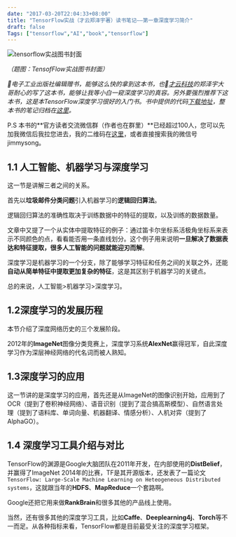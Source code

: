 ```yaml
---
date: "2017-03-20T22:04:33+08:00"
title: "TensorFlow实战（才云郑泽宇著）读书笔记——第一章深度学习简介"
draft: false
Tags: ["tensorflow","AI","book","tensorflow"]
---
```


![tensorflow实战图书封面](https://res.cloudinary.com/jimmysong/image/upload/images/tensorflow-book-page.jpg)

*（题图：TensofFlow实战图书封面）*

*🙏电子工业出版社编辑赠书，能够这么快的拿到这本书，也🙏[才云科技](www.caicloud.io)的郑泽宇大哥耐心的写了这本书，能够让我等小白一窥深度学习的真容。另外要强烈推荐下这本书，这是本TensorFlow深度学习很好的入门书。书中提供的代码[下载地址](https://github.com/caicloud/tensorflow-tutorial)，整本书的笔记归档在[这里](https://jimmysong.io/tags/tensorflow-practice-reading-notes)。*

P.S 本书的**官方读者交流微信群（作者也在群里）**已经超过100人，您可以先加我微信后我拉您进去，我的二维码在[这里](rootsongjc.github.io/about)，或者直接搜索我的微信号jimmysong。

## 1.1 人工智能、机器学习与深度学习

这一节是讲解三者之间的关系。

首先以**垃圾邮件分类问题**引入机器学习的**逻辑回归算法**。

逻辑回归算法的准确性取决于训练数据中的特征的提取，以及训练的数据数量。

文章中又提了一个从实体中提取特征的例子：通过笛卡尔坐标系活极角坐标系来表示不同颜色的点，看看能否用一条直线划分。这个例子用来说明**一旦解决了数据表达和特征提取，很多人工智能的问题就能迎刃而解**。

深度学习是机器学习的一个分支，除了能够学习特征和任务之间的关联之外，还能**自动从简单特征中提取更加复杂的特征**，这是其区别于机器学习的关键点。

总的来说，人工智能>机器学习>深度学习。

## 1.2深度学习的发展历程

本节介绍了深度网络历史的三个发展阶段。

2012年的**ImageNet**图像分类竞赛上，深度学习系统**AlexNet**赢得冠军，自此深度学习作为深层神经网络的代名词而被人熟知。

## 1.3深度学习的应用

这一节讲的是深度学习的应用，首先还是从ImageNet的图像识别开始，应用到了OCR（提到了卷积神经网络）、语音识别（提到了混合搞高斯模型）、自然语言处理（提到了语料库、单词向量、机器翻译、情感分析）、人机对弈（提到了AlphaGO）。

## 1.4 深度学习工具介绍与对比

TensorFlow的渊源是Google大脑团队在2011年开发，在内部使用的**DistBelief**，并赢得了ImageNet 2014年的比赛，TF是其开源版本，还发表了一篇论文`TensorFlow: Large-Scale Machine Learning on Heteogeneous Distributed systems`，这就跟当年的**HDFS**、**MapReduce**一个套路啊。

Google还把它用来做**RankBrain**和很多其他的产品线上使用。

当然，还有很多其他的深度学习工具，比如**Caffe**、**Deeplearning4j**、**Torch**等不一而足。从各种指标来看，TensorFlow都是目前最受关注的深度学习框架。

